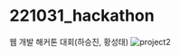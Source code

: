 # 221031_hackathon
웹 개발 해커톤 대회(하승진, 황성태)
![project2](https://user-images.githubusercontent.com/110087099/233848777-62cddebc-0e97-4336-a3ae-232fa64bbe53.png)

